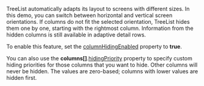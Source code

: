 TreeList automatically adapts its layout to screens with different sizes. In this demo, you can switch between horizontal and vertical screen orientations. If columns do not fit the selected orientation, TreeList hides them one by one, starting with the rightmost column. Information from the hidden columns is still available in adaptive detail rows.

To enable this feature, set the [columnHidingEnabled](/Documentation/ApiReference/UI_Components/dxTreeList/Configuration/#columnHidingEnabled) property to **true**.

You can also use the **columns[]**.[hidingPriority](/Documentation/ApiReference/UI_Components/dxTreeList/Configuration/columns/#hidingPriority) property to specify custom hiding priorities for those columns that you want to hide. Other columns will never be hidden. The values are zero-based; columns with lower values are hidden first. 
